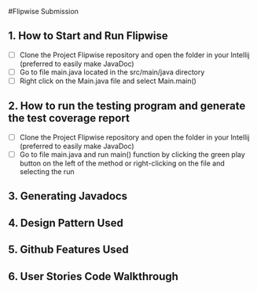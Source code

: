 #Flipwise Submission
## 1. How to Start and Run Flipwise
- [ ] Clone the Project Flipwise repository and open the folder in your Intellij (preferred to easily make JavaDoc)
- [ ] Go to file main.java located in the src/main/java directory
- [ ] Right click on the Main.java file and select Main.main() 
## 2. How to run the testing program and generate the test coverage report
- [ ] Clone the Project Flipwise repository and open the folder in your Intellij (preferred to easily make JavaDoc)
- [ ] Go to file main.java and run main() function by clicking the green play button on the left of the method or right-clicking on the file and selecting the run 
## 3. Generating Javadocs
## 4. Design Pattern Used
## 5. Github Features Used
## 6. User Stories Code Walkthrough
